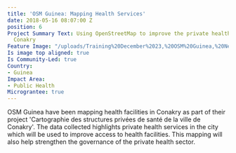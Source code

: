 ```yaml
---
title: 'OSM Guinea: Mapping Health Services'
date: 2018-05-16 08:07:00 Z
position: 6
Project Summary Text: Using OpenStreetMap to improve the private health sector in
  Conakry
Feature Image: "/uploads/Training%20December%2023,%20OSM%20Guinea,%20Nethope%202017.jpg"
Is image top aligned: true
Is Community-Led: true
Country:
- Guinea
Impact Area:
- Public Health
Micrograntee: true
---
```


OSM Guinea have been mapping health facilities in Conakry as part of their project 'Cartographie des structures privées de santé de la ville de Conakry'. The data collected highlights private health services in the city which will be used to improve access to health facilities. This mapping will also help strengthen the governance of the private health sector.
